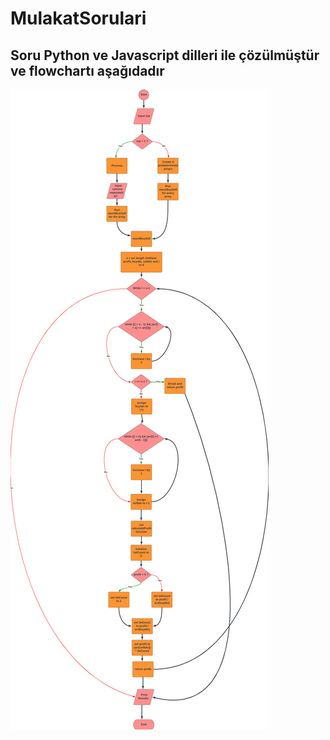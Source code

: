 # MulakatSorulari

## Soru Python ve Javascript dilleri ile çözülmüştür ve flowchartı aşağıdadır
![Screenshot](flowchart.png)
 
